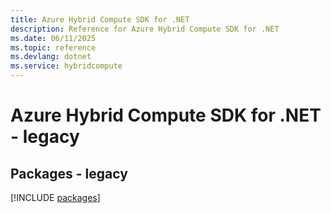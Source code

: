```yaml
---
title: Azure Hybrid Compute SDK for .NET
description: Reference for Azure Hybrid Compute SDK for .NET
ms.date: 06/11/2025
ms.topic: reference
ms.devlang: dotnet
ms.service: hybridcompute
---
```

# Azure Hybrid Compute SDK for .NET - legacy
## Packages - legacy
[!INCLUDE [packages](hybrid-compute-index.md)]